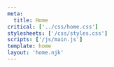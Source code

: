 ```yaml
---
meta:
  title: Home
critical: ['../css/home.css']
stylesheets: ['/css/styles.css']
scripts: ['/js/main.js']
template: home
layout: 'home.njk'
---
```

